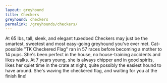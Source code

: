 ```yaml
---
layout: greyhound
title: Checkers
greyhound: checkers
permalink: /greyhounds/checkers/
---
```


At 65 lbs, tall, sleek, and elegant tuxedoed Checkers may just be the smartest, sweetest and most easy-going greyhound
you've ever met. Cat-possible "TK Checkered Flag" ran in 57 races before becoming a mother to 14 pups.  She's been
perfect in the house, no house-training accidents and likes walks. At 7 years young, she is always chipper and in
good spirits, likes her quiet time in the crate at night, quite possibly the easiest hound to have around. She's
waving the checkered flag, and waiting for you at the finish line!
